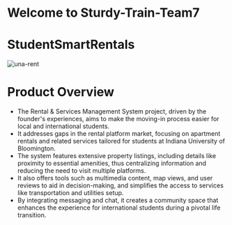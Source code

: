 # Welcome to Sturdy-Train-Team7
# StudentSmartRentals
![una-rent](https://github.com/aalluhaybi1/Sturdy-Train-Team7/assets/156353463/81b5a140-1d1d-40df-8666-54151fc4ede7)

# Product Overview

- The Rental & Services Management System project, driven by the founder's experiences, aims to make the moving-in process easier for local and international students.
- It addresses gaps in the rental platform market, focusing on apartment rentals and related services tailored for students at Indiana University of Bloomington. 
- The system features extensive property listings, including details like proximity to essential amenities, thus centralizing information and reducing the need to visit multiple platforms.
- It also offers tools such as multimedia content, map views, and user reviews to aid in decision-making, and simplifies the access to services like transportation and utilities setup.
- By integrating messaging and chat, it creates a community space that enhances the experience for international students during a pivotal life transition.
